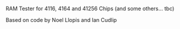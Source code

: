 RAM Tester for 4116, 4164 and 41256 Chips (and some others... tbc)

Based on code by Noel Llopis and Ian Cudlip

